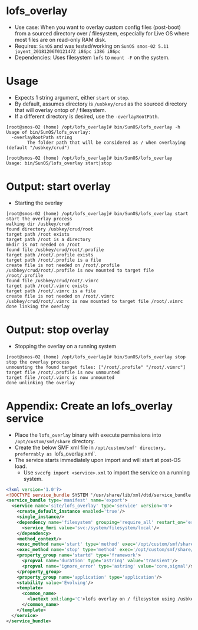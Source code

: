 # lofs_overlay
  - Use case:  When you want to overlay custom config files (post-boot) from a sourced directory over / filesystem, especially for Live OS where most files are on read-only RAM disk.
  - Requires: `SunOS` and was tested/working on `SunOS smos-02 5.11 joyent_20181206T012147Z i86pc i386 i86pc`
  - Dependencies: Uses filesystem `lofs` to `mount -F` on the system.

# Usage
  - Expects 1 string argument, either `start` or `stop`.
  - By default, assumes directory is `/usbkey/crud` as the sourced directory that will overlay ontop of / filesystem.
  - If a different directory is desired, use the `-overlayRootPath`.

```
[root@smos-02 (home) /opt/lofs_overlay]# bin/SunOS/lofs_overlay -h
Usage of bin/SunOS/lofs_overlay:
  -overlayRootPath string
        The folder path that will be considered as / when overlaying (default "/usbkey/crud")

[root@smos-02 (home) /opt/lofs_overlay]# bin/SunOS/lofs_overlay
Usage: bin/SunOS/lofs_overlay start|stop
```

# Output: start overlay
  - Starting the overlay

```
[root@smos-02 (home) /opt/lofs_overlay]# bin/SunOS/lofs_overlay start
start the overlay process
walking dir /usbkey/crud
found directory /usbkey/crud/root
target path /root exists
target path /root is a directory
mkdir is not needed on /root
found file /usbkey/crud/root/.profile
target path /root/.profile exists
target path /root/.profile is a file
create file is not needed on /root/.profile
/usbkey/crud/root/.profile is now mounted to target file /root/.profile
found file /usbkey/crud/root/.vimrc
target path /root/.vimrc exists
target path /root/.vimrc is a file
create file is not needed on /root/.vimrc
/usbkey/crud/root/.vimrc is now mounted to target file /root/.vimrc
done linking the overlay
```

# Output: stop overlay
  - Stopping the overlay on a running system

```
[root@smos-02 (home) /opt/lofs_overlay]# bin/SunOS/lofs_overlay stop
stop the overlay process
unmounting the found target files: ["/root/.profile" "/root/.vimrc"]
target file /root/.profile is now unmounted
target file /root/.vimrc is now unmounted
done unlinking the overlay
```

# Appendix: Create an lofs_overlay service
  - Place the `lofs_overlay` binary with execute permissions into `/opt/custom/smf/share` directory.
  - Create the below SMF xml file in `/opt/custom/smf' directory, preferrably as `lofs_overlay.xml`.
  - The service starts immediately upon import and will start at post-OS load.
    - Use `svccfg import <service>.xml` to import the service on a running system.

```xml
<?xml version='1.0'?>
<!DOCTYPE service_bundle SYSTEM '/usr/share/lib/xml/dtd/service_bundle.dtd.1'>
<service_bundle type='manifest' name='export'>
  <service name='site/lofs_overlay' type='service' version='0'>
    <create_default_instance enabled='true'/>
    <single_instance/>
    <dependency name='filesystem' grouping='require_all' restart_on='error' type='service'>
      <service_fmri value='svc:/system/filesystem/local'/>
    </dependency>
    <method_context/>
    <exec_method name='start' type='method' exec='/opt/custom/smf/share/lofs_overlay start' timeout_seconds='60'/>
    <exec_method name='stop' type='method' exec='/opt/custom/smf/share/lofs_overlay stop' timeout_seconds='60'/>
    <property_group name='startd' type='framework'>
      <propval name='duration' type='astring' value='transient'/>
      <propval name='ignore_error' type='astring' value='core,signal'/>
    </property_group>
    <property_group name='application' type='application'/>
    <stability value='Evolving'/>
    <template>
      <common_name>
        <loctext xml:lang='C'>lofs overlay on / filesystem using /usbkey/crud as source directory</loctext>
      </common_name>
    </template>
  </service>
</service_bundle>
```
